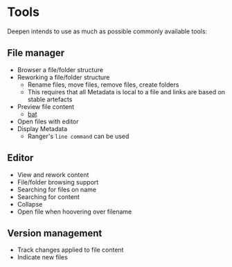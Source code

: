 # Tools

Deepen intends to use as much as possible commonly available tools:

## File manager

* Browser a file/folder structure
* Reworking a file/folder structure
  * Rename files, move files, remove files, create folders
  * This requires that all Metadata is local to a file and links are based on stable artefacts
* Preview file content
  * [bat](https://github.com/sharkdp/bat)
* Open files with editor
* Display Metadata
  * Ranger's `line command` can be used

## Editor

* View and rework content
* File/folder browsing support
* Searching for files on name
* Searching for content
* Collapse
* Open file when hoovering over filename

## Version management

* Track changes applied to file content
* Indicate new files